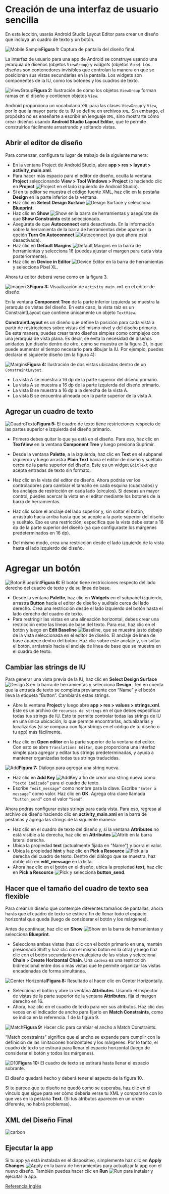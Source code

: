 # Creación de una interfaz de usuario sencilla 
En esta lección, usarás Android Studio Layout Editor para crear un diseño que incluya un cuadro de texto y un botón.  

![Mobile Sample](https://developer.android.com/training/basics/firstapp/images/screenshot-activity1.png)**Figura 1:** Captura de pantalla del diseño final. 

La interfaz de usuario para una app de Android se construye usando una jerarquía de diseños (objetos `ViewGroup`) y *widgets* (objetos `View`). Los diseños son contenedores invisibles que controlan la manera en que se posicionan sus vistas secundarias en la pantalla. Los widgets son componentes de la IU, como los botones y los cuadros de texto. 

![ViewGroup](https://developer.android.com/images/viewgroup_2x.png)**Figura 2:** Ilustración de cómo los objetos `ViewGroup` forman ramas en el diseño y contienen objetos `View`.

Android proporciona un vocabulario `XML` para las clases `ViewGroup` y `View`, por lo que la mayor parte de tu IU se define en archivos `XML`. Sin embargo, el propósito no es enseñarte a escribir en lenguaje `XML`, sino mostrarte cómo crear diseños usando **Android Studio Layout Editor**, que te permite construirlos fácilmente arrastrando y soltando vistas.

## Abrir el editor de diseño 
Para comenzar, configura tu lugar de trabajo de la siguiente manera:

* En la ventana Project de Android Studio, abre **app > res > layout > activity_main.xml**.
* Para hacer más espacio para el editor de diseño, oculta la ventana **Project** seleccionando **View > Tool Windows > Project** (o haciendo clic en **Project** ![Project](https://developer.android.com/studio/images/buttons/window-project.png) en el lado izquierdo de Android Studio).
* Si en tu editor se muestra el código fuente XML, haz clic en la pestaña **Design** en la parte inferior de la ventana.
* Haz clic en **Select Design Surface** ![Design Surface](https://developer.android.com/studio/images/buttons/layout-editor-design.png) y selecciona **Blueprint**.
* Haz clic en **Show** ![Show](https://developer.android.com/studio/images/buttons/layout-editor-show-constraints.png) en la barra de herramientas y asegúrate de que **Show Constraints** esté seleccionado.
* Asegúrate de que **Autoconnect** esté desactivada. En la información sobre la herramienta de la barra de herramientas debe aparecer la opción **Turn On Autoconnect** ![Autoconnect](https://developer.android.com/studio/images/buttons/layout-editor-autoconnect-on.png) (ya que ahora está desactivada).
* Haz clic en **Default Margins** ![Default Margins](https://developer.android.com/studio/images/buttons/layout-editor-margin.png) en la barra de herramientas y selecciona 16 (puedes ajustar el margen para cada vista posteriormente).
* Haz clic en **Device in Editor** ![Device Editor](https://developer.android.com/studio/images/buttons/layout-editor-device.png) en la barra de herramientas y selecciona Pixel XL. 

Ahora tu editor deberá verse como en la figura 3.

![Imagen 3](https://developer.android.com/training/basics/firstapp/images/layout-editor_2x.png)**Figura 3:** Visualización de `activity_main.xml` en el editor de diseño.

En la ventana **Component Tree** de la parte inferior izquierda se muestra la jerarquía de vistas del diseño. En este caso, la vista raíz es un ConstraintLayout que contiene únicamente un objeto `TextView`.

**ConstraintLayout** es un diseño que define la posición para cada vista a partir de restricciones sobre vistas del mismo nivel y del diseño primario. De esta manera, puedes crear tanto diseños simples como complejos con una jerarquía de vista plana. Es decir, se evita la necesidad de diseños anidados (un diseño dentro de otro, como se muestra en la figura 2), lo que puede aumentar el tiempo necesario para dibujar la IU.
Por ejemplo, puedes declarar el siguiente diseño (en la figura 4):  

![Margins](https://developer.android.com/training/basics/firstapp/images/constraint-example_2x.png)**Figura 4:** Ilustración de dos vistas ubicadas dentro de un `ConstraintLayout`.

* La vista A se muestra a 16 dp de la parte superior del diseño primario.
* La vista A se muestra a 16 dp de la parte izquierda del diseño primario.
* La vista B se muestra a 16 dp a la derecha de la vista A. 
* La vista B se encuentra alineada con la parte superior de la vista A.

## Agregar un cuadro de texto

![CuadroTexto](https://developer.android.com/training/basics/firstapp/images/constraint-textbox_2x.png)**Figura 5:** El cuadro de texto tiene restricciones respecto de las partes superior e izquierda del diseño primario. 

* Primero debes quitar lo que ya está en el diseño. Para eso, haz clic en **TextView** en la ventana **Component Tree** y luego presiona Suprimir.
* Desde la ventana **Palette**, a la izquierda, haz clic en **Text** en el subpanel izquierdo y luego arrastra **Plain Text** hacia el editor de diseño y suéltalo cerca de la parte superior del diseño. Este es un widget `EditText` que acepta entradas de texto sin formato.
* Haz clic en la vista del editor de diseño. Ahora podrás ver los controladores para cambiar el tamaño en cada esquina (cuadrados) y los anclajes de restricción en cada lado (círculos).
Si deseas un mayor control, puedes acercar la vista en el editor mediante los botones de la barra de herramientas.

* Haz clic sobre el anclaje del lado superior y, sin soltar el botón, arrástralo hacia arriba hasta que se acople a la parte superior del diseño y suéltalo. Eso es una restricción; especifica que la vista debe estar a 16 dp de la parte superior del diseño (ya que configuraste los márgenes predeterminados en 16 dp).
* Del mismo modo, crea una restricción desde el lado izquierdo de la vista hasta el lado izquierdo del diseño. 

# Agregar un botón

![BotonBlueprint](https://developer.android.com/training/basics/firstapp/images/constraint-button_2x.png)**Figura 6:** El botón tiene restricciones respecto del lado derecho del cuadro de texto y de su línea de base. 

* Desde la ventana **Palette**, haz clic en **Widgets** en el subpanel izquierdo, arrastra **Button** hacia el editor de diseño y suéltalo cerca del lado derecho.
Crea una restricción desde el lado izquierdo del botón hasta el lado derecho del cuadro de texto.
* Para restringir las vistas en una alineación horizontal, debes crear una restricción entre las líneas de base del texto. Para eso, haz clic en el botón y luego en **Edit Baseline** ![Baseline](https://developer.android.com/studio/images/buttons/layout-editor-action-baseline.png), que se muestra justo debajo de la vista seleccionada en el editor de diseño. El anclaje de línea de base aparece dentro del botón. Haz clic sobre este anclaje y, sin soltar el botón, arrástralo hacia el anclaje de línea de base que se muestra en el cuadro de texto. 

## Cambiar las strings de IU
Para generar una vista previa de la IU, haz clic en **Select Design Surface** ![Design S](https://developer.android.com/studio/images/buttons/layout-editor-design.png) en la barra de herramientas y selecciona **Design**. Ten en cuenta que la entrada de texto se completa previamente con “Name” y el botón lleva la etiqueta “Button”. Cambiarás estas strings. 

* Abre la ventana **Project** y luego abre **app > res > values > strings.xml**.
Este es un archivo de `recursos de strings` en el que debes especificar todas tus strings de IU. Esto te permite controlar todas las strings de IU en una única ubicación, lo que permite encontrarlas, actualizarlas y localizarlas (si se compara con fijar strings en el código de tu diseño o tu app) más fácilmente.

* Haz clic en **Open editor** en la parte superior de la ventana del editor. Con esto se abre `Translations Editor`, que proporciona una interfaz simple para agregar y editar tus strings predeterminadas, y ayuda a mantener organizadas todas tus strings traducidas. 

![Add](https://developer.android.com/training/basics/firstapp/images/add-string_2x.png)**Figura 7:** Diálogo para agregar una string nueva.

* Haz clic en **Add Key** ![AddKey](https://developer.android.com/studio/images/buttons/add-sign-green-icon.png) a fin de crear una string nueva como `“texto indicado”` para el cuadro de texto.
* Escribe `“edit_message”` como nombre para la clave.
Escribe `“Enter a message”` como valor.
Haz clic en **OK**.
Agrega otra clave llamada `“button_send”` con el valor `“Send”`. 

Ahora podrás configurar estas strings para cada vista. Para eso, regresa al archivo de diseño haciendo clic en **activity_main.xml** en la barra de pestañas y agrega las strings de la siguiente manera:

* Haz clic en el cuadro de texto del diseño y, si la ventana **Attributes** no está visible a la derecha, haz clic en **Attributes** ![Attrib](https://developer.android.com/studio/images/buttons/window-properties.png) en la barra lateral derecha.
* Ubica la propiedad **text** (actualmente fijada en "Name") y borra el valor.
* Ubica la propiedad **hint** y haz clic en **Pick a Resource** ![Pick](https://developer.android.com/studio/images/buttons/pick-resource.png) a la derecha del cuadro de texto. Dentro del diálogo que se muestra, haz doble clic en **edit_message** en la lista.
* Ahora haz clic en el botón en el diseño, ubica la propiedad **text**, haz clic en **Pick a Resource** ![Pick](https://developer.android.com/studio/images/buttons/pick-resource.png) y selecciona **button_send**. 

## Hacer que el tamaño del cuadro de texto sea flexible
Para crear un diseño que contemple diferentes tamaños de pantallas, ahora harás que el cuadro de texto se estire a fin de llenar todo el espacio horizontal que queda (luego de considerar el botón y los márgenes).

Antes de continuar, haz clic en **Show** ![Show](https://developer.android.com/studio/images/buttons/layout-editor-design.png)  en la barra de herramientas y selecciona **Blueprint**. 

* Selecciona ambas vistas (haz clic con el botón primario en una, mantén presionado Shift y haz clic con el mismo botón en la otra) y luego haz clic con el botón secundario en cualquiera de las vistas y selecciona **Chain > Create Horizontal Chain**.
Una `cadena` es una restricción bidireccional entre dos o más vistas que te permite organizar las vistas encadenadas de forma simultánea. 

![Center Horizontal](https://developer.android.com/training/basics/firstapp/images/constraint-centered_2x.png)**Figura 8:** Resultado al hacer clic en Center Horizontally. 

* Selecciona el botón y abre la ventana **Attributes**. Usando el inspector de vistas de la parte superior de la ventana **Attributes**, fija el margen derecho en 16.
* Ahora, haz clic en el cuadro de texto para ver sus atributos. Haz clic dos veces en el indicador de ancho para fijarlo en **Match Constraints**, como se indica en la referencia. 1 de la figura 9.  

![Match](https://developer.android.com/training/basics/firstapp/images/properties-margin_2x.png)**Figura 9:** Hacer clic para cambiar el ancho a Match Constraints.   

“Match constraints” significa que el ancho se expande para cumplir con la definición de las limitaciones horizontales y los márgenes. Por lo tanto, el cuadro de texto se estirará para llenar el espacio horizontal (luego de considerar el botón y todos los márgenes).   

![D10](https://developer.android.com/training/basics/firstapp/images/constraint-chain_2x.png)**Figura 10:** El cuadro de texto se estirará hasta llenar el espacio sobrante.

El diseño quedará hecho y deberá tener el aspecto de la figura 10.

Si te parece que tu diseño no quedó como se esperaba, haz clic en el vínculo que sigue para ver cómo debería verse tu XML y compararlo con lo que ves en la pestaña **Text**. (Si tus atributos aparecen en un orden diferente, no habrá problemas).

## XML del Diseño Final 
![carbon](https://user-images.githubusercontent.com/9124597/39890161-8eb3cf50-545f-11e8-8275-83f44d3cdc81.png)

## Ejecutar la app

Si tu app ya está instalada en el dispositivo, simplemente haz clic en **Apply Changes** ![Apply](https://developer.android.com/studio/images/buttons/toolbar-apply-changes.png) en la barra de herramientas para actualizar la app con el nuevo diseño. También puedes hacer clic en **Run** ![Run](https://developer.android.com/studio/images/buttons/toolbar-run.png) para instalar y ejecutar la app.

[Referencia Inglés](https://developer.android.com/training/basics/firstapp/building-ui)